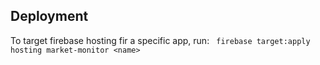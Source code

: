 ## Deployment

To target firebase hosting fir a specific app, run: ` firebase target:apply hosting market-monitor <name>`
